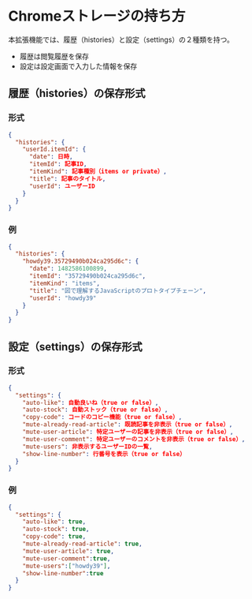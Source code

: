 # Chromeストレージの持ち方

本拡張機能では、履歴（histories）と設定（settings）の２種類を持つ。  

- 履歴は閲覧履歴を保存  
- 設定は設定画面で入力した情報を保存


## 履歴（histories）の保存形式

### 形式

```json
{
  "histories": {
    "userId.itemId": {
      "date": 日時,
      "itemId": 記事ID,
      "itemKind": 記事種別（items or private）,
      "title": 記事のタイトル,
      "userId": ユーザーID
    }
  }
}
```

### 例

```json
{
  "histories": {
    "howdy39.35729490b024ca295d6c": {
      "date": 1482586100899,
      "itemId": "35729490b024ca295d6c",
      "itemKind": "items",
      "title": "図で理解するJavaScriptのプロトタイプチェーン",
      "userId": "howdy39"
    }
  }
}
```

## 設定（settings）の保存形式

### 形式

```json
{
  "settings": {
    "auto-like": 自動良いね（true or false）,
    "auto-stock": 自動ストック（true or false）,
    "copy-code": コードのコピー機能（true or false）,
    "mute-already-read-article": 既読記事を非表示（true or false）,
    "mute-user-article": 特定ユーザーの記事を非表示（true or false）,
    "mute-user-comment": 特定ユーザーのコメントを非表示（true or false）,
    "mute-users": 非表示するユーザーIDの一覧,
    "show-line-number": 行番号を表示（true or false）
  }
}
```


### 例

```json
{
  "settings": {
    "auto-like": true,
    "auto-stock": true,
    "copy-code": true,
    "mute-already-read-article": true,
    "mute-user-article": true,
    "mute-user-comment":true,
    "mute-users":["howdy39"],
    "show-line-number":true
  }
}
```
